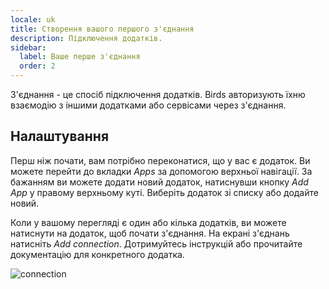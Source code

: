 ```yaml
---
locale: uk
title: Створення вашого першого з'єднання
description: Підключення додатків.
sidebar:
  label: Ваше перше з'єднання
  order: 2
---
```


З'єднання - це спосіб підключення додатків. Birds авторизують їхню взаємодію з іншими додатками або сервісами через з'єднання.

## Налаштування

Перш ніж почати, вам потрібно переконатися, що у вас є додаток. Ви можете перейти до вкладки _Apps_ за допомогою верхньої навігації. За бажанням ви можете додати новий додаток, натиснувши кнопку _Add App_ у правому верхньому куті. Виберіть додаток зі списку або додайте новий.

Коли у вашому перегляді є один або кілька додатків, ви можете натиснути на додаток, щоб почати з'єднання. На екрані з'єднань натисніть _Add connection_. Дотримуйтесь інструкцій або прочитайте документацію для конкретного додатка.

![connection](~/assets/docs/connection.png)